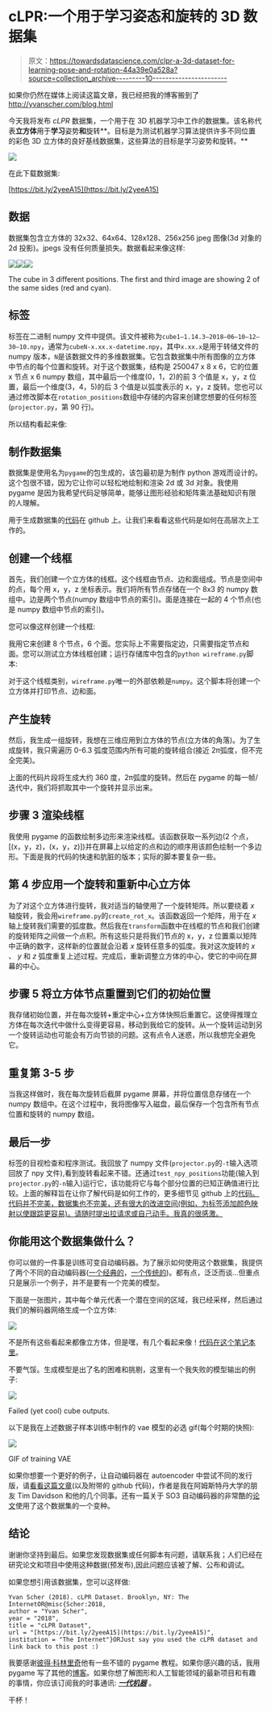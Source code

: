# cLPR:一个用于学习姿态和旋转的 3D 数据集

> 原文：<https://towardsdatascience.com/clpr-a-3d-dataset-for-learning-pose-and-rotation-44a39e0a528a?source=collection_archive---------10----------------------->

如果你仍然在媒体上阅读这篇文章，我已经把我的博客搬到了 http://yvanscher.com/blog.html

今天我将发布 *cLPR* 数据集，一个用于在 3D 机器学习中工作的数据集。该名称代表**立方体**用于**学习**姿势**和**旋转**。目标是为测试机器学习算法提供许多不同位置的彩色 3D 立方体的良好基线数据集，这些算法的目标是学习姿势和旋转。**

![](img/73edbac98c78abf367ee1579cae4e69f.png)

在此下载数据集:

[https://bit.ly/2yeeA15](https://bit.ly/2yeeA15)

## 数据

数据集包含立方体的 32x32、64x64、128x128、256x256 jpeg 图像(3d 对象的 2d 投影)。jpegs 没有任何质量损失。数据看起来像这样:

![](img/093c231bc6008471afe2d7e11965bb83.png)![](img/9818de11f826630c2d5b52a814d192d4.png)![](img/4017b3d4b0b7a371f61be4a85a1b34a6.png)

The cube in 3 different positions. The first and third image are showing 2 of the same sides (red and cyan).

## 标签

标签在二进制 numpy 文件中提供。该文件被称为`cube1–1.14.3–2018–06–10–12–30–10.npy`，通常为`cubeN-x.xx.x-datetime.npy`，其中`x.xx.x`是用于转储文件的 numpy 版本，`N`是该数据文件的多维数据集。它包含数据集中所有图像的立方体中节点的每个位置和旋转。对于这个数据集，结构是 250047 x 8 x 6，它的位置 x 节点 x 6 numpy 数组，其中最后一个维度(0，1，2)的前 3 个值是 x，y，z 位置，最后一个维度(3，4，5)的后 3 个值是以弧度表示的 x，y，z 旋转。您也可以通过修改脚本在`rotation_positions`数组中存储的内容来创建您想要的任何标签(`projector.py`，第 90 行)。

所以结构看起来像:

## 制作数据集

数据集是使用名为`pygame`的包生成的，该包最初是为制作 python 游戏而设计的。这个包很不错，因为它让你可以轻松地绘制和渲染 2d 或 3d 对象。我使用 pygame 是因为我希望代码足够简单，能够让图形经验和矩阵乘法基础知识有限的人理解。

用于生成数据集的[代码](https://github.com/yvan/cLPR)在 github 上。让我们来看看这些代码是如何在高层次上工作的。

## 创建一个线框

首先，我们创建一个立方体的线框。这个线框由节点、边和面组成。节点是空间中的点，每个用 x，y，z 坐标表示。我们将所有节点存储在一个 8x3 的 numpy 数组中。边是两个节点(numpy 数组中节点的索引)。面是连接在一起的 4 个节点(也是 numpy 数组中节点的索引)。

您可以像这样创建一个线框:

我用它来创建 8 个节点，6 个面。您实际上不需要指定边，只需要指定节点和面。您可以测试立方体线框创建；运行存储库中包含的`python wireframe.py`脚本:

对于这个线框类别，`wireframe.py`唯一的外部依赖是`numpy`。这个脚本将创建一个立方体并打印节点、边和面。

## 产生旋转

然后，我生成一组旋转，我想在三维应用到立方体的节点(立方体的角落)。为了生成旋转，我只需遍历 0-6.3 弧度范围内所有可能的旋转组合(接近 2π弧度，但不完全完美)。

上面的代码片段将生成大约 360 度，2π弧度的旋转。然后在 pygame 的每一帧/迭代中，我们将抓取其中一个旋转并显示出来。

## 步骤 3 渲染线框

我使用 pygame 的函数绘制多边形来渲染线框。该函数获取一系列边(2 个点，[(x，y，z)，(x，y，z)])并在屏幕上以给定的点和边的顺序用该颜色绘制一个多边形。下面是我的代码的快速和肮脏的版本；实际的脚本要复杂一些。

## 第 4 步应用一个旋转和重新中心立方体

为了对这个立方体进行旋转，我对适当的轴使用了一个旋转矩阵。所以要绕着 *x* 轴旋转，我会用`wireframe.py`的`create_rot_x`。该函数返回一个矩阵，用于在 *x* 轴上旋转我们需要的弧度数。然后我在`transform`函数中在线框的节点和我们创建的旋转矩阵之间做一个点积。所有这些只是将我们节点的 x，y，z 位置乘以矩阵中正确的数字，这样新的位置就会沿着 *x* 旋转任意多的弧度。我对这次旋转的 *x* 、 *y* 和 *z* 弧度重复上述过程。完成后，重新调整立方体的中心，使它的中间在屏幕的中心。

## 步骤 5 将立方体节点重置到它们的初始位置

我存储初始位置，并在每次旋转+重定中心+立方体快照后重置它。这使得推理立方体在每次迭代中做什么变得更容易，移动到我给它的旋转。从一个旋转运动到另一个旋转运动也可能会有万向节锁的问题。这有点令人迷惑，所以我想完全避免它。

## 重复第 3-5 步

当我这样做时，我在每次旋转后截屏 pygame 屏幕，并将位置信息存储在一个 numpy 数组中。在这个过程中，我将图像写入磁盘，最后保存一个包含所有节点位置和旋转的 numpy 数组。

## 最后一步

标签的目视检查和程序测试。我回放了 numpy 文件(`projector.py`的`-t`输入选项回放了 npy 文件),看到旋转看起来不错。还通过`test_npy_positions`功能(输入到`projector.py`的`-n`输入)运行它，该功能将它与每个部分位置的已知正确值进行比较。上面的解释旨在让你了解代码是如何工作的，更多细节见 github 上的[代码。代码并不完美，数据集也不完美，还有很大的改进空间(例如，为标签添加颜色映射以使跟踪更容易)。请随时提出拉请求或自己动手。我真的很感激。](https://github.com/yvan/cLPR)

## 你能用这个数据集做什么？

你可以做的一件事是训练可变自动编码器。为了展示如何使用这个数据集，我提供了两个不同的自动编码器([一个经典的](https://github.com/yvan/cLPR/blob/master/example_dense_vae.ipynb)，[一个传统的](https://github.com/yvan/cLPR/blob/master/example_conv_vae.ipynb))。都有点，泛泛而谈…但重点只是展示一个例子，并不是要有一个完美的模型。

下面是一张图片，其中每个单元代表一个潜在空间的区域，我已经采样，然后通过我们的解码器网络生成一个立方体:

![](img/58b500f952bf18a54f88e771eae3382d.png)

不是所有这些看起来都像立方体，但是嘿，有几个看起来像！[代码在这个笔记本里](https://github.com/yvan/cLPR/blob/master/example_conv_vae.ipynb)。

不要气馁。生成模型是出了名的困难和挑剔，这里有一个我失败的模型输出的例子:

![](img/8c072f73fc6d706f9c07de10d0ae5845.png)

Failed (yet cool) cube outputs.

以下是我在上述数据子样本训练中制作的 vae 模型的必选 gif(每个时期的快照):

![](img/364c36cd220d478780d82e5409e0df91.png)

GIF of training VAE

如果你想要一个更好的例子，让自动编码器在 autoencoder 中尝试不同的发行版，请[看看这篇文章](https://nicola-decao.github.io/s-vae/)(以及附带的 github 代码)，作者是我在阿姆斯特丹大学的朋友 Tim Davidson 和他的几个同事。还有一篇关于 SO3 自动编码器的非常酷的[论文](https://arxiv.org/abs/1807.04689)使用了这个数据集的一个变种。

## 结论

谢谢你坚持到最后。如果您发现数据集或任何脚本有问题，请联系我；人们已经在研究论文和项目中使用这种数据(预发布),因此问题应该被了解、公布和调试。

如果您想引用该数据集，您可以这样做:

```
Yvan Scher (2018). cLPR Dataset. Brooklyn, NY: The InternetOR@misc{Scher:2018,
author = "Yvan Scher",
year = "2018",
title = "cLPR Dataset",
url = "[https://bit.ly/2yeeA15](https://bit.ly/2yeeA15)",
institution = "The Internet"}ORJust say you used the cLPR dataset and link back to this post :)
```

我要感谢[彼得·科林里奇](http://www.petercollingridge.co.uk)他有一些不错的 pygame 教程。如果你感兴趣的话，我用 pygame 写了其他的[博客](https://medium.com/@yvanscher/how-to-make-a-game-with-pygame-fc85159ae354)。如果你想了解图形和人工智能领域的最新项目和有趣的事情，你应该订阅我的时事通讯: [***一代机器***](https://tinyletter.com/generationmachine) 。

干杯！